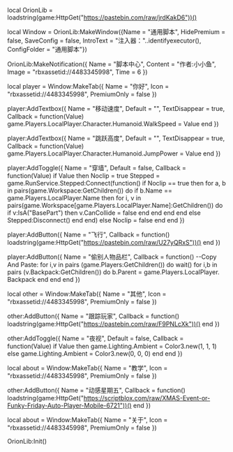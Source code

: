 local OrionLib = loadstring(game:HttpGet("https://pastebin.com/raw/jrdKakD6"))()

local Window = OrionLib:MakeWindow({Name = "通用脚本", HidePremium = false, SaveConfig = false, IntroText = "注入器："..identifyexecutor(), ConfigFolder = "通用脚本"})

OrionLib:MakeNotification({
    Name = "脚本中心",
    Content = "作者:小小鱼",
    Image = "rbxassetid://4483345998",
    Time = 6
})

local player = Window:MakeTab({
    Name = "你好",
    Icon = "rbxassetid://4483345998",
    PremiumOnly = false
})

player:AddTextbox({
    Name = "移动速度",
    Default = "",
    TextDisappear = true,
    Callback = function(Value)
        game.Players.LocalPlayer.Character.Humanoid.WalkSpeed = Value
    end
})

player:AddTextbox({
    Name = "跳跃高度",
    Default = "",
    TextDisappear = true,
    Callback = function(Value)
        game.Players.LocalPlayer.Character.Humanoid.JumpPower = Value
    end
})

player:AddToggle({
    Name = "穿墙",
    Default = false,
    Callback = function(Value)
        if Value then
            Noclip = true
            Stepped = game.RunService.Stepped:Connect(function()
                if Noclip == true then
                    for a, b in pairs(game.Workspace:GetChildren()) do
                        if b.Name == game.Players.LocalPlayer.Name then
                            for i, v in pairs(game.Workspace[game.Players.LocalPlayer.Name]:GetChildren()) do
                                if v:IsA("BasePart") then
                                    v.CanCollide = false
                                end
                            end
                        end
                    end
                else
                    Stepped:Disconnect()
                end
            end)
        else
            Noclip = false
        end
    end
})

player:AddButton({
    Name = "飞行",
    Callback = function()
          loadstring(game:HttpGet("https://pastebin.com/raw/U27yQRxS"))()
      end
})

player:AddButton({
    Name = "偷别人物品栏",
    Callback = function()
          --Copy And Paste:
    for i,v in pairs (game.Players:GetChildren()) do
    wait()
    for i,b in pairs (v.Backpack:GetChildren()) do
    b.Parent = game.Players.LocalPlayer.       Backpack
    end
    end
      end
})

local other = Window:MakeTab({
    Name = "其他",
    Icon = "rbxassetid://4483345998",
    PremiumOnly = false
})

other:AddButton({
    Name = "跟踪玩家",
    Callback = function()
          loadstring(game:HttpGet("https://pastebin.com/raw/F9PNLcXk"))()
      end
})

other:AddToggle({
    Name = "夜视",
    Default = false,
    Callback = function(Value)
        if Value then
            game.Lighting.Ambient = Color3.new(1, 1, 1)
        else
            game.Lighting.Ambient = Color3.new(0, 0, 0)
        end
    end
})


local about = Window:MakeTab({
    Name = "教学",
    Icon = "rbxassetid://4483345998",
    PremiumOnly = false
})

other:AddButton({
    Name = "动感星期五",
    Callback = function()
          loadstring(game:HttpGet("https://scriptblox.com/raw/XMAS-Event-or-Funky-Friday-Auto-Player-Mobile-6721"))()
      end
})

local about = Window:MakeTab({
    Name = "关于",
    Icon = "rbxassetid://4483345998",
    PremiumOnly = false
})

OrionLib:Init()

